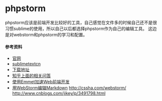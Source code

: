 # phpstorm
phpstorm应该是前端开发比较好的工具，自己感觉在文件多的时候自己还不是很习惯sublime的使用，所以自己以后都选择phpstorm作为自己的编辑工具。
这边是对webstorm和phpstorm的学习和配置。





#### 参考资料
- [官网](http://www.sublimetext.com/)
- [sublimetextcn](https://github.com/Damao/Intellij-IDEA-F2E)
- [下载地址](http://pan.baidu.com/share/link?shareid=1105150841&uk=3909187214)
- [知乎上面的相关问答](http://www.zhihu.com/search?q=webstorm&type=question)
- [使用Emmet加速Web前端开发](http://www.html-js.com/blog/2432)
- [用WebStorm编辑Markdown](http://blog.fens.me/webstorm-markdown/)
http://cssha.com/webstorm/
http://www.cnblogs.com/jikey/p/3491798.html

